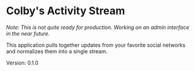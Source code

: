 # Colby's Activity Stream

_Note: This is not quite ready for production. Working on an admin interface in the near future._

This application pulls together updates from your favorite social networks and normalizes them into a single stream.

Version: 0.1.0
